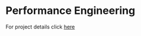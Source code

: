 # Performance Engineering

For project details click [here](https://github.com/PhivPap/Performance-Engineering/tree/master/Project)
